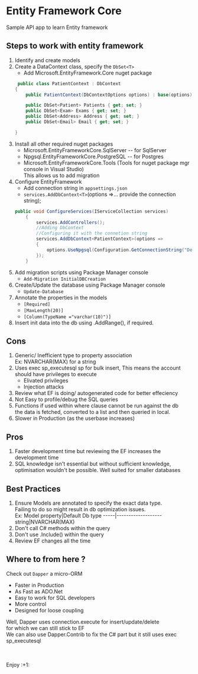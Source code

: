 # Entity Framework Core
Sample API app to learn Entity framework

## Steps to work with entity framework
1. Identify and create models
1. Create a DataContext class, specify the `DbSet<T>`
    * Add Microsoft.EntityFramework.Core nuget package
    ``` C#
     public class PatientContext : DbContext
    {
        public PatientContext(DbContextOptions options) : base(options) { }

        public DbSet<Patient> Patients { get; set; }
        public DbSet<Exam> Exams { get; set; }
        public DbSet<Address> Address { get; set; }
        public DbSet<Email> Email { get; set; }

    }
    ```
1. Install all other required nuget packages
    * Microsoft.EntityFrameworkCore.SqlServer -- for SqlServer
    * Npgsql.EntityFrameworkCore.PostgreSQL -- for Postgres
    * Microsoft.EntityFrameworkCore.Tools (Tools for nuget package mgr console in Visual Studio)
    <br/>This allows us to add migration
1. Configure EntityFramework
    * Add connection string in `appsettings.json`
    * `services.AddDbContext<T>`(options =>... provide the connection string);
    ``` C#
    public void ConfigureServices(IServiceCollection services)
        {
            services.AddControllers();
            //Adding DbContext
            //Configuring it with the connetion string
            services.AddDbContext<PatientContext>(options =>
            {
                options.UseNpgsql(Configuration.GetConnectionString("DefaultDbConnection"));
            });
        }
    ```
1. Add migration scripts using Package Manager console
    * `Add-Migration InitialDBCreation`
1. Create/Update the database using Package Manager console
    * `Update-Database`
1. Annotate the properties in the models
    * `[Required]`
    * `[MaxLength(20)]`
    * `[Column(TypeName ="varchar(10)")]`
1. Insert init data into the db using <dbContext>.AddRange(<T>), if required.

## Cons
1. Generic/ Inefficient type to property association
   <br/>Ex: NVARCHAR(MAX) for a string
1. Uses exec sp_executesql sp for bulk insert, This means the account should have privileges to execute 
      * Elivated privileges
      * Injection attacks
1. Review what EF is doing/ autogenerated code for better effeciency
1. Not Easy to profile/debug the SQL queries
1. Functions if used within where clause cannot be run against the db
   <br/> the data is fetched, converted to a list and then queried in local.
1. Slower in Production (as the userbase increases)

## Pros
1. Faster development time but reviewing the EF increases the development time
1. SQL knowledge isn't essential but without sufficient knowledge, optimisation wouldn't be possible.
Well suited for smaller databases

## Best Practices
1. Ensure Models are annotated to specify the exact data type.<br/>
   Failing to do so might result in db optimization issues.
   <br/>
   Ex: 
   Model property|Default Db type
   -----|-------------------
   string|NVARCHAR(MAX)
   <br/>
1. Don't call C# methods within the query
1. Don't use .Include() within the query
1. Review EF changes all the time

## Where to from here ?
Check out `Dapper` a micro-ORM
-  Faster in Production<br/>
-  As Fast as ADO.Net<br/>
-  Easy to work for SQL developers<br/>
-  More control
-  Designed for loose coupling

Well, Dapper uses connection.execute for insert/update/delete <br/>
for which we can still stick to EF<br/>
We can also use Dapper.Contrib to fix the C# part but it still uses exec sp_executesql


<br/>
<br/>
Enjoy :+1: 
